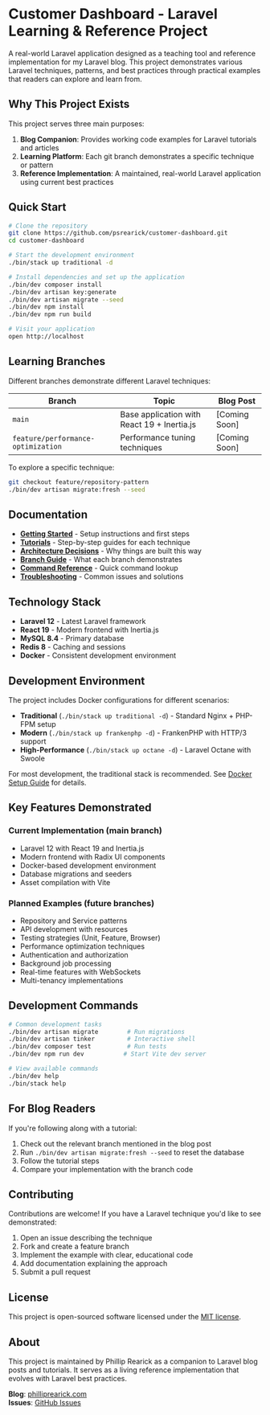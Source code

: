 # Customer Dashboard - Laravel Learning & Reference Project

A real-world Laravel application designed as a teaching tool and reference implementation for my Laravel blog. This
project demonstrates various Laravel techniques, patterns, and best practices through practical examples that readers
can explore and learn from.

## Why This Project Exists

This project serves three main purposes:

1. **Blog Companion**: Provides working code examples for Laravel tutorials and articles
2. **Learning Platform**: Each git branch demonstrates a specific technique or pattern
3. **Reference Implementation**: A maintained, real-world Laravel application using current best practices

## Quick Start

```bash
# Clone the repository
git clone https://github.com/psrearick/customer-dashboard.git
cd customer-dashboard

# Start the development environment
./bin/stack up traditional -d

# Install dependencies and set up the application
./bin/dev composer install
./bin/dev artisan key:generate
./bin/dev artisan migrate --seed
./bin/dev npm install
./bin/dev npm run build

# Visit your application
open http://localhost
```

## Learning Branches

Different branches demonstrate different Laravel techniques:

| Branch                             | Topic                                       | Blog Post     |
|------------------------------------|---------------------------------------------|---------------|
| `main`                             | Base application with React 19 + Inertia.js | [Coming Soon] |
| `feature/performance-optimization` | Performance tuning techniques               | [Coming Soon] |

To explore a specific technique:

```bash
git checkout feature/repository-pattern
./bin/dev artisan migrate:fresh --seed
```

## Documentation

- **[Getting Started](docs/getting-started.md)** - Setup instructions and first steps
- **[Tutorials](docs/tutorials/)** - Step-by-step guides for each technique
- **[Architecture Decisions](docs/architecture/)** - Why things are built this way
- **[Branch Guide](docs/branches/branch-guide.md)** - What each branch demonstrates
- **[Command Reference](docs/reference/commands.md)** - Quick command lookup
- **[Troubleshooting](docs/reference/troubleshooting.md)** - Common issues and solutions

## Technology Stack

- **Laravel 12** - Latest Laravel framework
- **React 19** - Modern frontend with Inertia.js
- **MySQL 8.4** - Primary database
- **Redis 8** - Caching and sessions
- **Docker** - Consistent development environment

## Development Environment

The project includes Docker configurations for different scenarios:

- **Traditional** (`./bin/stack up traditional -d`) - Standard Nginx + PHP-FPM setup
- **Modern** (`./bin/stack up frankenphp -d`) - FrankenPHP with HTTP/3 support
- **High-Performance** (`./bin/stack up octane -d`) - Laravel Octane with Swoole

For most development, the traditional stack is recommended. See [Docker Setup Guide](docs/architecture/docker-setup.md)
for details.

## Key Features Demonstrated

### Current Implementation (main branch)

- Laravel 12 with React 19 and Inertia.js
- Modern frontend with Radix UI components
- Docker-based development environment
- Database migrations and seeders
- Asset compilation with Vite

### Planned Examples (future branches)

- Repository and Service patterns
- API development with resources
- Testing strategies (Unit, Feature, Browser)
- Performance optimization techniques
- Authentication and authorization
- Background job processing
- Real-time features with WebSockets
- Multi-tenancy implementations

## Development Commands

```bash
# Common development tasks
./bin/dev artisan migrate        # Run migrations
./bin/dev artisan tinker         # Interactive shell
./bin/dev composer test          # Run tests
./bin/dev npm run dev           # Start Vite dev server

# View available commands
./bin/dev help
./bin/stack help
```

## For Blog Readers

If you're following along with a tutorial:

1. Check out the relevant branch mentioned in the blog post
2. Run `./bin/dev artisan migrate:fresh --seed` to reset the database
3. Follow the tutorial steps
4. Compare your implementation with the branch code

## Contributing

Contributions are welcome! If you have a Laravel technique you'd like to see demonstrated:

1. Open an issue describing the technique
2. Fork and create a feature branch
3. Implement the example with clear, educational code
4. Add documentation explaining the approach
5. Submit a pull request

## License

This project is open-sourced software licensed under the [MIT license](LICENSE).

## About

This project is maintained by Phillip Rearick as a companion to Laravel blog posts and tutorials. It serves as a living
reference implementation that evolves with Laravel best practices.

**Blog**: [philliprearick.com](https://philliprearick.com/)  
**Issues**: [GitHub Issues](https://github.com/psrearick/customer-dashboard/issues)